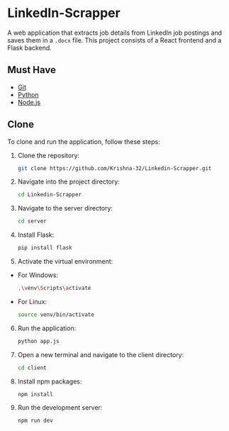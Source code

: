 # LinkedIn-Scrapper

A web application that extracts job details from LinkedIn job postings and saves them in a `.docx` file. This project consists of a React frontend and a Flask backend.

## Must Have
- [Git](https://git-scm.com/downloads)
- [Python](https://www.python.org/downloads/)
- [Node.js](https://nodejs.org/en/download/)

## Clone
To clone and run the application, follow these steps:

1. Clone the repository:
   ```bash
   git clone https://github.com/Krishna-32/Linkedin-Scrapper.git

2. Navigate into the project directory:
   ```bash
   cd Linkedin-Scrapper

3. Navigate to the server directory:
   ```bash
   cd server
   
4. Install Flask:
   ```bash
   pip install flask
   
5. Activate the virtual environment:
- For Windows:
   ```bash
   .\venv\Scripts\activate

- For Linux:
   ```bash
   source venv/bin/activate

6. Run the application:
   ```bash
   python app.js

7. Open a new terminal and navigate to the client directory:

    ```bash
   cd client

8. Install npm packages:
    ```bash
   npm install

    
9. Run the development server:
    ```bash
   npm run dev

